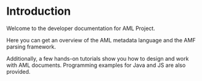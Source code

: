 # Introduction

Welcome to the developer documentation for AML Project.

Here you can get an overview of the AML metadata language and the AMF parsing framework.

Additionally, a few hands-on tutorials show you how to design and work with AML documents. Programming examples for Java and JS are also provided.
